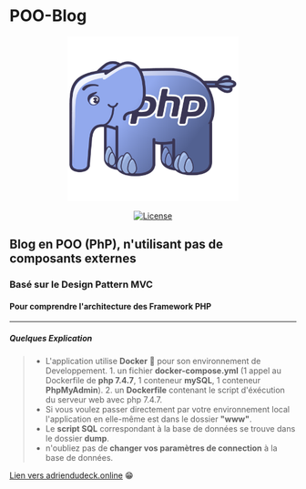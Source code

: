 # POO-Blog

<p align="center"><img src="/md-img/php-elephant.png" alt="php elephant" width="300"></p>
<p align="center"><a href="https://github.com/TheFury-BOY/POO-Blog/blob/master/LICENSE"><img src="https://poser.pugx.org/laravel/framework/license.svg" alt="License"></a></p>

## Blog en POO (PhP), n'utilisant pas de composants externes  

### Basé sur le Design Pattern MVC

#### Pour comprendre l'architecture des Framework PHP

---

##### Quelques Explication  

 > * L'application utilise **Docker** :whale: pour son environnement de Developpement.
    1. un fichier **docker-compose.yml** (1 appel au Dockerfile de **php 7.4.7**, 1 conteneur **mySQL**, 1 conteneur **PhpMyAdmin**).
    2. un **Dockerfile** contenant le script d'éxécution du serveur web avec php 7.4.7.
 > * Si vous voulez passer directement par votre environnement local l'application en elle-même est dans le dossier **"www"**.
 > * Le **script SQL** correspondant à la base de données se trouve dans le dossier **dump**.
 > * n'oubliez pas de **changer vos paramètres de connection** à la base de données.

 [Lien vers adriendudeck.online](https://adriendudeck.online) :grin:
